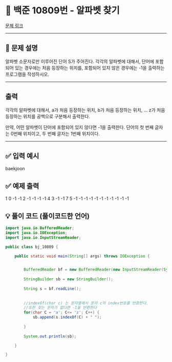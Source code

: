 # 📂 백준 10809번 - 알파벳 찾기
[문제 링크](https://www.acmicpc.net/problem/10809)

---

## 📝 문제 설명

알파벳 소문자로만 이루어진 단어 S가 주어진다. 각각의 알파벳에 대해서, 단어에 포함되어 있는 경우에는 처음 등장하는 위치를, 포함되어 있지 않은 경우에는 -1을 출력하는 프로그램을 작성하시오.

---

## 출력
각각의 알파벳에 대해서, a가 처음 등장하는 위치, b가 처음 등장하는 위치, ... z가 처음 등장하는 위치를 공백으로 구분해서 출력한다.

만약, 어떤 알파벳이 단어에 포함되어 있지 않다면 -1을 출력한다. 단어의 첫 번째 글자는 0번째 위치이고, 두 번째 글자는 1번째 위치이다.

---
## ✅ 입력 예시
baekjoon

## ✅ 예제 출력
1 0 -1 -1 2 -1 -1 -1 -1 4 3 -1 -1 7 5 -1 -1 -1 -1 -1 -1 -1 -1 -1 -1 -1

## 💡 풀이 코드 (풀이코드한 언어)

```java
import java.io.BufferedReader;
import java.io.IOException;
import java.io.InputStreamReader;

public class bj_10809 {

	public static void main(String[] args) throws IOException {


		BufferedReader bf = new BufferedReader(new InputStreamReader(System.in));
		 
		StringBuilder sb = new StringBuilder();
		
		String s = bf.readLine();
		
		
		//indexOf(char c) 는 문자열에서 문자 c의 index번호를 반환한다.
		//또한 찾는 문자가 없다면 -1을 반환한다
		for(char C = 'a'; C<= 'z'; C++) {
			sb.append(s.indexOf(C) + " ");
			
		}
		
		System.out.println(sb);

	}

}


```

